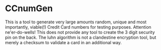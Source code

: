 # CCnumGen

This is a tool to generate very large amounts random, unique and most importantly, viable(!) Credit Card numbers for testing purposes. Attention ne'er-do-wells! This does not provide any tool to create the 3 digit security pin on the back. The luhn algorithm is not a clandestine encryption tool, but merely a checksum to validate a card in an additional way.

